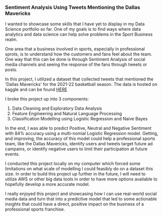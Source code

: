 ### Sentiment Analysis Using Tweets Mentioning the Dallas Mavericks

I wanted to showcase some skills that I have yet to display in my Data Science portfolio so far.  One of my goals is to find ways where data analytics and data science can help solve problems in the Sport Business realm.

One area that a business involved in sports, especially in professional sprots, is to understand how the customers and fans feel about the team.  One way that this can be done is through Sentiment Analysis of social media channels and seeing the response of the fans through tweets or posts.

In this project, I utilized a dataset that collected tweets that mentioned the 'Dallas Mavericks' for the 2021-22 basketball season.  The data is hosted on kaggle and can be found [HERE](https://www.kaggle.com/datasets/alexhuggler/dallas-mavericks-twitter-data-for-20212022-games)

I broke this project up into 3 components:

1. Data Cleaning and Exploratory Data Analysis
2. Feature Engineering and Natural Language Processing
3. Classification Modelling using Logistic Regression and Naive Bayes

In the end, I was able to predict Positive, Neutral and Negative Sentiment with 84% accuracy using a multi-nomial Logistic Regression model.  Getting, and improving, the accuracy of this model could help a professional sports team, like the Dallas Mavericks, identify users and tweets target future ad campains, or identify negative users to limit their participation at future events.

I conducted this project locally on my computer which forced some limitations on what scale of modelling I could feasibly do on a dataset this size.  In order to build this project up further in the future, I will need to utilize AWS or other big data tools in order to have more options available to hopefully develop a more accurate model.

I really enjoyed this project and showcasing how I can use real-world social media data and turn that into a predictive model that led to some actionable insights that could have a direct, positive impact on the business of a professional sports franchise.
